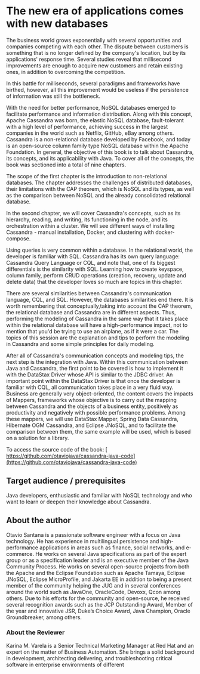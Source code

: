 # The new era of applications comes with new databases

The business world grows exponentially with several opportunities and companies competing with each other. The dispute between customers is something that is no longer defined by the company's location, but by its applications' response time. Several studies reveal that millisecond improvements are enough to acquire new customers and retain existing ones, in addition to overcoming the competition.

In this battle for milliseconds, several paradigms and frameworks have birthed, however, all this improvement would be useless if the persistence of information was still the bottleneck.

With the need for better performance, NoSQL databases emerged to facilitate performance and information distribution. Along with this concept, Apache Cassandra was born, the elastic NoSQL database, fault-tolerant with a high level of performance, achieving success in the largest companies in the world such as Netflix, GitHub, eBay among others. Cassandra is a non-relational database developed by Facebook, and today is an open-source column family type NoSQL database within the Apache Foundation. In general, the objective of this book is to talk about Cassandra, its concepts, and its applicability with Java. To cover all of the concepts, the book was sectioned into a total of nine chapters.

The scope of the first chapter is the introduction to non-relational databases. The chapter addresses the challenges of distributed databases, their limitations with the CAP theorem, which is NoSQL and its types, as well as the comparison between NoSQL and the already consolidated relational database.

In the second chapter, we will cover Cassandra's concepts, such as its hierarchy, reading, and writing, its functioning in the node, and its orchestration within a cluster. We will see different ways of installing Cassandra - manual installation, Docker, and clustering with docker-compose.

Using queries is very common within a database. In the relational world, the developer is familiar with SQL. Cassandra has its own query language: Cassandra Query Language or CQL, and note that, one of its biggest differentials is the similarity with SQL. Learning how to create keyspace, column family, perform CRUD operations (creation, recovery, update and delete data) that the developer loves so much are topics in this chapter.

There are several similarities between Cassandra's communication language, CQL, and SQL. However, the databases similarities end there. It is worth remembering that conceptually,taking into account the CAP theorem, the relational database and Cassandra are in different aspects. Thus, performing the modeling of Cassandra in the same way that it takes place within the relational database will have a high-performance impact, not to mention that you'd be trying to use an airplane, as if it were a car. The topics of this session are the explanation and tips to perform the modeling in Cassandra and some simple principles for daily modeling.

After all of Cassandra's communication concepts and modeling tips, the next step is the integration with Java. Within this communication between Java and Cassandra, the first point to be covered is how to implement it with the DataStax Driver whose API is similar to the JDBC driver. An important point within the DataStax Driver is that once the developer is familiar with CQL, all communication takes place in a very fluid way. Business are generally very object-oriented, the content covers the impacts of Mappers, frameworks whose objective is to carry out the mapping between Cassandra and the objects of a business entity, positively as productivity and negatively with possible performance problems. Among these mappers, we will use DataStax Mapper, Spring Data Cassandra, Hibernate OGM Cassandra, and Eclipse JNoSQL, and to facilitate the comparison between them, the same example will be used, which is based on a solution for a library.



To access the source code of the book: [ https://github.com/otaviojava/cassandra-java-code](https://github.com/otaviojava/cassandra-java-code)

## Target audience / prerequisites

Java developers, enthusiastic and familiar with NoSQL technology and who want to learn or deepen their knowledge about Cassandra.

## About the author
 
Otavio Santana is a passionate software engineer with a focus on Java technology. He has experience in multilingual persistence and high-performance applications in areas such as finance, social networks, and e-commerce. He works on several Java specifications as part of the expert group or as a specification leader and is an executive member of the Java Community Process. He works on several open-source projects from both the Apache and the Eclipse Foundation such as Apache Tamaya, Eclipse JNoSQL, Eclipse MicroProfile, and Jakarta EE in addition to being a present member of the community helping the JUG and in several conferences around the world such as JavaOne, OracleCode, Devoxx, Qcon among others. Due to his efforts for the community and open-source, he received several recognition awards such as the JCP Outstanding Award, Member of the year and innovative JSR, Duke’s Choice Award, Java Champion, Oracle Groundbreaker, among others.

### About the Reviewer

Karina M. Varela is a Senior Technical Marketing Manager at Red Hat and an expert on the matter of Business Automation. She brings a solid background in development, architecting delivering, and troubleshooting critical software in enterprise environments of different 